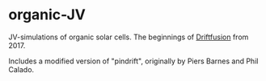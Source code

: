 # organic-JV

JV-simulations of organic solar cells. The beginnings of [Driftfusion](https://github.com/benjamin-hilton/Driftfusion) from 2017.

Includes a modified version of "pindrift", originally by Piers Barnes and Phil Calado.
